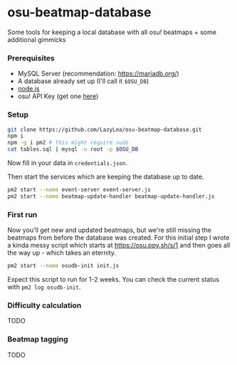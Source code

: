 # osu-beatmap-database
Some tools for keeping a local database with all osu! beatmaps + some additional gimmicks

### Prerequisites

- MySQL Server (recommendation: https://mariadb.org/)
- A database already set up (I'll call it `$OSU_DB`)
- [node.js](https://nodejs.org/)
- osu! API Key (get one [here](https://old.ppy.sh/p/api))

### Setup

```Bash
git clone https://github.com/LazyLea/osu-beatmap-database.git
npm i
npm -g i pm2 # this might require sudo
cat tables.sql | mysql -u root -p $OSU_DB
```

Now fill in your data in `credentials.json`.

Then start the services which are keeping the database up to date.

```Bash
pm2 start --name event-server event-server.js
pm2 start --name beatmap-update-handler beatmap-update-handler.js
```

### First run

Now you'll get new and updated beatmaps, but we're still missing the beatmaps from before the database was created. For this initial step I wrote a kinda messy script which starts at https://osu.ppy.sh/s/1 and then goes all the way up - which takes an eternity. 

```Bash
pm2 start --name osudb-init init.js
```

Expect this script to run for 1-2 weeks. You can check the current status with `pm2 log osudb-init`.

### Difficulty calculation

TODO

### Beatmap tagging

TODO
